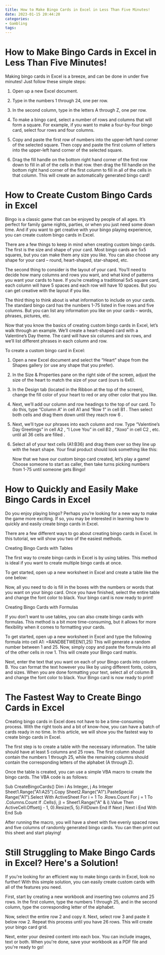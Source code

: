 ```yaml
---
title: How to Make Bingo Cards in Excel in Less Than Five Minutes! 
date: 2023-01-15 20:44:20
categories:
- Gambling
tags:
---
```



#  How to Make Bingo Cards in Excel in Less Than Five Minutes! 

Making bingo cards in Excel is a breeze, and can be done in under five minutes! Just follow these simple steps:

1. Open up a new Excel document.

2. Type in the numbers 1 through 24, one per row.

3. In the second column, type in the letters A through Z, one per row.

4. To make a bingo card, select a number of rows and columns that will form a square. For example, if you want to make a four-by-four bingo card, select four rows and four columns.

5. Copy and paste the first row of numbers into the upper-left hand corner of the selected square. Then copy and paste the first column of letters into the upper-left hand corner of the selected square.

6. Drag the fill handle on the bottom right hand corner of the first row down to fill in all of the cells in that row. then drag the fill handle on the bottom right hand corner of the first column to fill in all of the cells in that column. This will create an automatically generated bingo card!

#  How to Create Custom Bingo Cards in Excel 

Bingo is a classic game that can be enjoyed by people of all ages. It’s perfect for family game nights, parties, or when you just need some down time. And if you want to get creative with your bingo playing experience, you can create custom bingo cards in Excel.

There are a few things to keep in mind when creating custom bingo cards. The first is the size and shape of your card. Most bingo cards are 5x5 squares, but you can make them any size you like. You can also choose any shape for your card – round, heart-shaped, star-shaped, etc.

The second thing to consider is the layout of your card. You’ll need to decide how many columns and rows you want, and what kind of patterns you want your cards to have. If you’re creating a traditional 5x5 square card, each column will have 5 spaces and each row will have 10 spaces. But you can get creative with the layout if you like.

The third thing to think about is what information to include on your cards. The standard bingo card has the numbers 1-75 listed in five rows and five columns. But you can list any information you like on your cards – words, phrases, pictures, etc.

Now that you know the basics of creating custom bingo cards in Excel, let’s walk through an example. We’ll create a heart-shaped card with a Valentine’s Day theme. The card will have six columns and six rows, and we’ll list different phrases in each column and row.

To create a custom bingo card in Excel:
1) Open a new Excel document and select the “Heart” shape from the Shapes gallery (or use any shape that you prefer).
2) In the Size & Properties pane on the right side of the screen, adjust the size of the heart to match the size of your card (ours is 6x6).
3) In the Design tab (located in the Ribbon at the top of the screen), change the fill color of your heart to red or any other color that you like.
4) Next, we’ll add our column and row headings to the top of our card. To do this, type “Column A” in cell A1 and “Row 1” in cell B1 . Then select both cells and drag them down until they reach row 6 .
5) Next, we’ll type our phrases into each column and row. Type “Valentine’s Day Greetings” in cell A2 , “I Love You” in cell B2 , “Xoxo” in cell C2 , etc. until all 36 cells are filled .
6) Select all of your text cells (A1:B36) and drag them over so they line up with the heart shape. Your final product should look something like this:

      





	Now that we have our custom bingo card created, let’s play a game! Choose someone to start as caller, then take turns picking numbers from 1-75 until someone gets Bingo!

#  How to Quickly and Easily Make Bingo Cards in Excel 

Do you enjoy playing bingo? Perhaps you’re looking for a new way to make the game more exciting. If so, you may be interested in learning how to quickly and easily create bingo cards in Excel.

There are a few different ways to go about creating bingo cards in Excel. In this tutorial, we will show you two of the easiest methods.

Creating Bingo Cards with Tables

The first way to create bingo cards in Excel is by using tables. This method is ideal if you want to create multiple bingo cards at once.

To get started, open up a new worksheet in Excel and create a table like the one below:

Now, all you need to do is fill in the boxes with the numbers or words that you want on your bingo card. Once you have finished, select the entire table and change the font color to black. Your bingo card is now ready to print!

Creating Bingo Cards with Formulas

If you don’t want to use tables, you can also create bingo cards with formulas. This method is a bit more time-consuming, but it allows for more flexibility when it comes to formatting your cards.

To get started, open up a new worksheet in Excel and type the following formula into cell A1:
=RANDBETWEEN(1,25)
This will generate a random number between 1 and 25. Now, simply copy and paste the formula into all of the other cells in row 1. This will create your Bingo card matrix.

Next, enter the text that you want on each of your Bingo cards into column B. You can format the text however you like by using different fonts, colors, and sizes. When you are done formatting your text, select all of column B and change the font color to black. Your Bingo card is now ready to print!

#  The Fastest Way to Create Bingo Cards in Excel 

Creating bingo cards in Excel does not have to be a time-consuming process. With the right tools and a bit of know-how, you can have a batch of cards ready in no time. In this article, we will show you the fastest way to create bingo cards in Excel.

The first step is to create a table with the necessary information. The table should have at least 5 columns and 25 rows. The first column should contain the numbers 1 through 25, while the remaining columns should contain the corresponding letters of the alphabet (A through Z).

Once the table is created, you can use a simple VBA macro to create the bingo cards. The VBA code is as follows:

Sub CreateBingoCards()
Dim i As Integer, j As Integer
Sheet1.Range("A1:A25").Copy
Sheet2.Range("A1").PasteSpecial 
Range("A1").Select 
With ActiveSheet 
For i = 1 To .Rows.Count 
For j = 1 To .Columns.Count 
If .Cells(i, j) = Sheet1.Range("A" & i).Value Then 
ActiveCell.Offset(j - 1, 0).Resize(5, 5).FillDown 
End If 
Next j 
Next i 
End With 
End Sub



After running the macro, you will have a sheet with five evenly spaced rows and five columns of randomly generated bingo cards. You can then print out this sheet and start playing!

#  Still Struggling to Make Bingo Cards in Excel? Here's a Solution!

If you're looking for an efficient way to make bingo cards in Excel, look no further! With this simple solution, you can easily create custom cards with all of the features you need.

First, start by creating a new workbook and inserting two columns and 25 rows. In the first column, type the numbers 1 through 25, and in the second column, type the corresponding letter of the alphabet.

Now, select the entire row 2 and copy it. Next, select row 3 and paste it below row 2. Repeat this process until you have 26 rows. This will create your bingo card grid.

Next, enter your desired content into each box. You can include images, text or both. When you're done, save your workbook as a PDF file and you're ready to go!